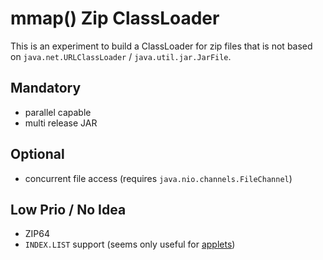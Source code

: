 mmap() Zip ClassLoader
======================

This is an experiment to build a ClassLoader for zip files that is not based on `java.net.URLClassLoader` / `java.util.jar.JarFile`.

Mandatory
---------
* parallel capable
* multi release JAR

Optional
--------
* concurrent file access (requires `java.nio.channels.FileChannel`)

Low Prio / No Idea
------------------
* ZIP64
* `INDEX.LIST` support (seems only useful for [applets](https://docs.oracle.com/en/java/javase/11/docs/specs/jar/jar.html#jar-index))

